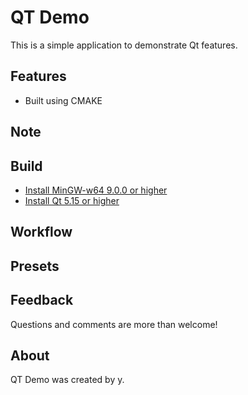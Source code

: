 # QT Demo

This is a simple application to demonstrate Qt features.

## Features
- Built using CMAKE

## Note


## Build

- [Install MinGW-w64 9.0.0 or higher](https://winlibs.com)
- [Install Qt 5.15 or higher](https://www.qt.io/download)

## Workflow


## Presets


## Feedback

Questions and comments are more than welcome!

## About

QT Demo was created by y.
